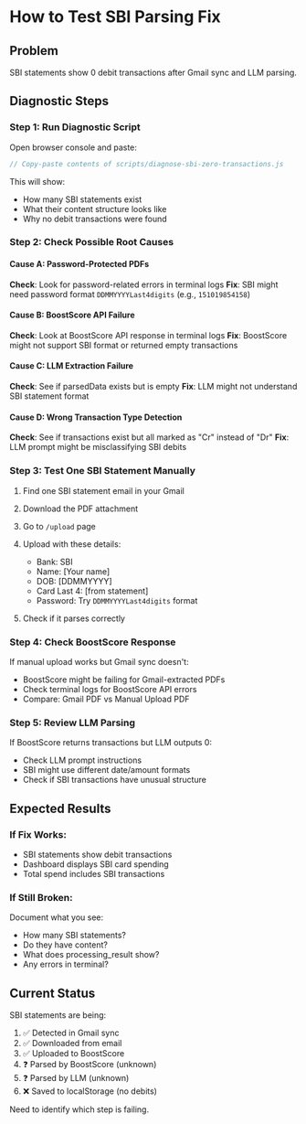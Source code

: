 # How to Test SBI Parsing Fix

## Problem
SBI statements show 0 debit transactions after Gmail sync and LLM parsing.

## Diagnostic Steps

### Step 1: Run Diagnostic Script
Open browser console and paste:
```javascript
// Copy-paste contents of scripts/diagnose-sbi-zero-transactions.js
```

This will show:
- How many SBI statements exist
- What their content structure looks like
- Why no debit transactions were found

### Step 2: Check Possible Root Causes

#### Cause A: Password-Protected PDFs
**Check**: Look for password-related errors in terminal logs
**Fix**: SBI might need password format `DDMMYYYYLast4digits` (e.g., `151019854158`)

#### Cause B: BoostScore API Failure
**Check**: Look at BoostScore API response in terminal logs
**Fix**: BoostScore might not support SBI format or returned empty transactions

#### Cause C: LLM Extraction Failure
**Check**: See if parsedData exists but is empty
**Fix**: LLM might not understand SBI statement format

#### Cause D: Wrong Transaction Type Detection
**Check**: See if transactions exist but all marked as "Cr" instead of "Dr"
**Fix**: LLM prompt might be misclassifying SBI debits

### Step 3: Test One SBI Statement Manually

1. Find one SBI statement email in your Gmail
2. Download the PDF attachment
3. Go to `/upload` page
4. Upload with these details:
   - Bank: SBI
   - Name: [Your name]
   - DOB: [DDMMYYYY]
   - Card Last 4: [from statement]
   - Password: Try `DDMMYYYYLast4digits` format

5. Check if it parses correctly

### Step 4: Check BoostScore Response

If manual upload works but Gmail sync doesn't:
- BoostScore might be failing for Gmail-extracted PDFs
- Check terminal logs for BoostScore API errors
- Compare: Gmail PDF vs Manual Upload PDF

### Step 5: Review LLM Parsing

If BoostScore returns transactions but LLM outputs 0:
- Check LLM prompt instructions
- SBI might use different date/amount formats
- Check if SBI transactions have unusual structure

## Expected Results

### If Fix Works:
- SBI statements show debit transactions
- Dashboard displays SBI card spending
- Total spend includes SBI transactions

### If Still Broken:
Document what you see:
- How many SBI statements?
- Do they have content?
- What does processing_result show?
- Any errors in terminal?

## Current Status

SBI statements are being:
1. ✅ Detected in Gmail sync
2. ✅ Downloaded from email
3. ✅ Uploaded to BoostScore
4. ❓ Parsed by BoostScore (unknown)
5. ❓ Parsed by LLM (unknown)
6. ❌ Saved to localStorage (no debits)

Need to identify which step is failing.

